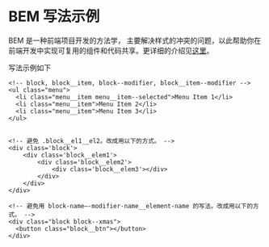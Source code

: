 # BEM 写法示例
BEM 是一种前端项目开发的方法学， 主要解决样式的冲突的问题，以此帮助你在前端开发中实现可复用的组件和代码共享。更详细的介绍见[这里](http://www.jianshu.com/p/49023c3f242c)。

写法示例如下
```
<!-- block, block__item, block--modifier, block__item--modifier -->
<ul class="menu">
  <li class="menu__item menu__item--selected">Menu Item 1</li>
  <li class="menu__item">Menu Item 2</li>
  <li class="menu__item">Menu Item 3</li>
</ul>


<!-- 避免 .block__el1__el2。改成用以下的方式。 -->
<div class='block'>
    <div class='block__elem1'>
        <div class='block__elem2'>
            <div class='block__elem3'></div>
        </div>
    </div>
</div>

<!-- 避免用 block-name–-modifier-name__element-name 的写法。改成用以下的方式。 -->
<div class="block block--xmas">
  <button class="block__btn"></button>
</div>
```